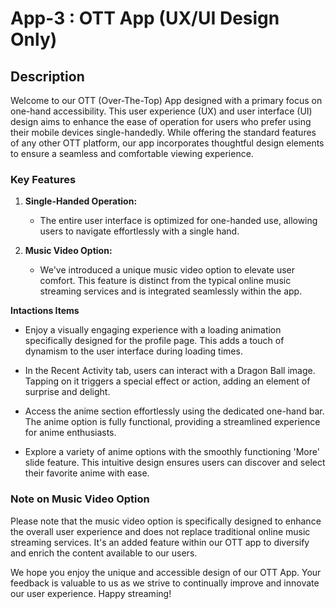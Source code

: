 # App-3 : OTT App (UX/UI Design Only)

## Description

Welcome to our OTT (Over-The-Top) App designed with a primary focus on one-hand accessibility. This user experience (UX) and user interface (UI) design aims to enhance the ease of operation for users who prefer using their mobile devices single-handedly. While offering the standard features of any other OTT platform, our app incorporates thoughtful design elements to ensure a seamless and comfortable viewing experience.

### Key Features

1. **Single-Handed Operation:**
   - The entire user interface is optimized for one-handed use, allowing users to navigate effortlessly with a single hand.

2. **Music Video Option:**
   - We've introduced a unique music video option to elevate user comfort. This feature is distinct from the typical online music streaming services and is integrated seamlessly within the app.

**Intactions Items**
   - Enjoy a visually engaging experience with a loading animation specifically designed for the profile page. This adds a touch of dynamism to the user interface during loading times.

   - In the Recent Activity tab, users can interact with a Dragon Ball image. Tapping on it triggers a special effect or action, adding an element of surprise and delight.

   - Access the anime section effortlessly using the dedicated one-hand bar. The anime option is fully functional, providing a streamlined experience for anime enthusiasts.

   - Explore a variety of anime options with the smoothly functioning 'More' slide feature. This intuitive design ensures users can discover and select their favorite anime with ease.

### Note on Music Video Option

Please note that the music video option is specifically designed to enhance the overall user experience and does not replace traditional online music streaming services. It's an added feature within our OTT app to diversify and enrich the content available to our users.

We hope you enjoy the unique and accessible design of our OTT App. Your feedback is valuable to us as we strive to continually improve and innovate our user experience. 
Happy streaming!
